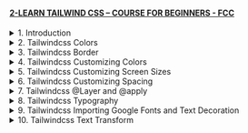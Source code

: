 #### [2-LEARN TAILWIND CSS – COURSE FOR BEGINNERS - FCC](/courses/mui/2.md)

<details>
  <summary>1. Introduction </summary>

# Introduction

<img width="1287" alt="image" src="https://github.com/omeatai/My-Tutorials/assets/32337103/0003c946-e47c-4760-986b-5a710d408638">
<img width="1287" alt="image" src="https://github.com/omeatai/My-Tutorials/assets/32337103/4ed7fb8b-ac42-4dcb-8b05-d0b5e8307003">
<img width="1287" alt="image" src="https://github.com/omeatai/My-Tutorials/assets/32337103/ff8779eb-9e93-4d1f-be5d-9da8fbdfd256">
<img width="1023" alt="image" src="https://github.com/omeatai/My-Tutorials/assets/32337103/7b12f6f4-1a90-43b1-aa2a-1b94817979e0">
<img width="1023" alt="image" src="https://github.com/omeatai/My-Tutorials/assets/32337103/28bf1f80-4682-4c40-ae8a-1d4ab4d5f0fe">
<img width="1023" alt="image" src="https://github.com/omeatai/My-Tutorials/assets/32337103/95e49510-7c16-4c7c-9ec8-e20c442fe637">
<img width="1286" alt="image" src="https://github.com/omeatai/My-Tutorials/assets/32337103/a01b30f5-500d-4ded-b6f2-2e7020269378">
<img width="1286" alt="image" src="https://github.com/omeatai/My-Tutorials/assets/32337103/b95dc567-cc08-41c8-9219-8e1af1abc8a7">

# Create your Next Project

```jsbs
npx create-next-app@latest my-project --typescript --eslint
cd my-project
```

# Install Tailwindcss

```jsbs
npm install -D tailwindcss postcss autoprefixer
npx tailwindcss init -p
```

# Configure your template paths

```js
// tailwind.config.js

/** @type {import('tailwindcss').Config} */
module.exports = {
  content: [
    "./app/**/*.{js,ts,jsx,tsx,mdx}",
    "./pages/**/*.{js,ts,jsx,tsx,mdx}",
    "./components/**/*.{js,ts,jsx,tsx,mdx}",
 
    // Or if using `src` directory:
    "./src/**/*.{js,ts,jsx,tsx,mdx}",
  ],
  theme: {
    extend: {},
  },
  plugins: [],
}
```

# Add the Tailwind directives to your CSS

```css
/** globals.css */

@tailwind base;
@tailwind components;
@tailwind utilities;
```

# Start your build process

```jsbs
npm run dev
```

# Start using Tailwind in your project

```js
// index.tsx

export default function Home() {
  return (
    <h1 className="text-8xl font-bold underline">
      Hello world!
    </h1>
  )
}
```

### MUI&TW/my-project/tailwind.config.js:

```js
/** @type {import('tailwindcss').Config} */

module.exports = {
  content: [
    "./pages/**/*.{js,ts,jsx,tsx,mdx}",
    "./components/**/*.{js,ts,jsx,tsx,mdx}",
    "./app/**/*.{js,ts,jsx,tsx,mdx}",
  ],
  theme: {
    extend: {},
  },
  plugins: [],
};
```

### MUI&TW/my-project/app/globals.css:

```css
@tailwind base;
@tailwind components;
@tailwind utilities;
```

### MUI&TW/my-project/app/page.tsx:

```js
export default function Home() {
  return <h1 className="text-8xl font-bold underline">Hello world!</h1>;
}
```


# #END </details>

<details>
  <summary>2. Tailwindcss Colors </summary>

# Tailwindcss Colors 

<img width="1286" alt="image" src="https://github.com/omeatai/My-Tutorials/assets/32337103/ccfe9d1e-5dc7-419c-958f-6f2e32403503">
<img width="1286" alt="image" src="https://github.com/omeatai/My-Tutorials/assets/32337103/151a7723-19b1-4754-94f8-80333dad9cfc">
<img width="1286" alt="image" src="https://github.com/omeatai/My-Tutorials/assets/32337103/c212ebc2-d1c9-4265-ac7a-101a466c9f41">
<img width="1286" alt="image" src="https://github.com/omeatai/My-Tutorials/assets/32337103/d79f780a-7c55-4a44-b0f6-75273ba44b3c">
<img width="1286" alt="image" src="https://github.com/omeatai/My-Tutorials/assets/32337103/d582d7be-7330-4b7b-949f-0eda9a116f62">
<img width="1286" alt="image" src="https://github.com/omeatai/My-Tutorials/assets/32337103/fb493961-b4b2-49e4-af36-e4381f30a213">
<img width="1286" alt="image" src="https://github.com/omeatai/My-Tutorials/assets/32337103/4e63bcbd-ff6f-4c38-ad93-f2fb339fe3f8">
<img width="1286" alt="image" src="https://github.com/omeatai/My-Tutorials/assets/32337103/8e74f294-cae8-458c-b9b0-5169ff4320a3">
<img width="1286" alt="image" src="https://github.com/omeatai/My-Tutorials/assets/32337103/ba27443c-afd9-4d64-8d2f-905f222651f4">
<img width="1286" alt="image" src="https://github.com/omeatai/My-Tutorials/assets/32337103/a0762ffd-bea3-4fbe-b1c1-fc21b2313116">
<img width="1023" alt="image" src="https://github.com/omeatai/My-Tutorials/assets/32337103/e261a4d7-ec26-4b08-88a0-06c24a3b555f">
<img width="1286" alt="image" src="https://github.com/omeatai/My-Tutorials/assets/32337103/1e22004d-9c1b-485b-a78b-ffce78595891">
<img width="1286" alt="image" src="https://github.com/omeatai/My-Tutorials/assets/32337103/a671d18d-4674-4b7b-8726-55fdc1b8f8fd">

### MUI&TW/my-project/app/page.tsx:

```js
export default function Home() {
  return (
    <>
      <h1 className="text-4xl text-green-600 bg-[#a3166f] font-bold">
        Hello world!
      </h1>
      <h1 className="text-4xl text-green-600 bg-[#4a16a3] font-bold">
        Hello world!
      </h1>
    </>
  );
}
```

<img width="1023" alt="image" src="https://github.com/omeatai/My-Tutorials/assets/32337103/4f1e3ebc-1fe1-4ae1-9d47-60b4ec50be55">
<img width="1288" alt="image" src="https://github.com/omeatai/My-Tutorials/assets/32337103/42d147ff-addc-4648-86dc-c778af8b6ac2">

# #END </details>

<details>
  <summary>3. Tailwindcss Border </summary>

# Tailwindcss Border 

<img width="1288" alt="image" src="https://github.com/omeatai/My-Tutorials/assets/32337103/8092b668-ef0a-44bd-90b7-9926a53b85bb">
<img width="1023" alt="image" src="https://github.com/omeatai/My-Tutorials/assets/32337103/54909643-e07f-4023-a7ff-729c9e4365a1">
<img width="1286" alt="image" src="https://github.com/omeatai/My-Tutorials/assets/32337103/b80e83ce-ed7e-46ec-98c8-d7e323a88824">

### MUI&TW/my-project/app/page.tsx:

```js
export default function Home() {
  return (
    <>
      <h1 className="border border-y-8 border-green-600 text-4xl text-green-600 bg-[#a3166f] font-bold">
        Hello world!
      </h1>
      <h1 className="text-4xl text-green-600 bg-[#4a16a3] font-bold">
        Hello world!
      </h1>
    </>
  );
}
```

# #END </details>

<details>
  <summary>4. Tailwindcss Customizing Colors </summary>

# Tailwindcss Customizing Colors

<img width="1025" alt="image" src="https://github.com/omeatai/My-Tutorials/assets/32337103/62cb6dbc-1e99-403a-a175-3880198c7506">
<img width="1025" alt="image" src="https://github.com/omeatai/My-Tutorials/assets/32337103/a8098d79-df67-4f80-99aa-6d012e9d3ba6">
<img width="1286" alt="image" src="https://github.com/omeatai/My-Tutorials/assets/32337103/2166c79a-4065-4e0b-b484-f7a43a0e71d7">

### MUI&TW/my-project/tailwind.config.js:

```js
/** @type {import('tailwindcss').Config} */

module.exports = {
  content: [
    "./pages/**/*.{js,ts,jsx,tsx,mdx}",
    "./components/**/*.{js,ts,jsx,tsx,mdx}",
    "./app/**/*.{js,ts,jsx,tsx,mdx}",
  ],
  theme: {
    extend: {
      colors: {
        crimson: { 900: "#c7000c", 400: "#fe2d45", 100: "#ffc8d0" },
        dodgerBlue: { 900: "#1f4ab9", 600: "#1f4bb9", 100: "#c3cbed" },
      },
    },
  },
  plugins: [],
};
```

### MUI&TW/my-project/app/page.tsx:

```js
export default function Home() {
  return (
    <>
      <h1 className="border border-y-8 border-green-600 text-4xl text-white bg-crimson-900 font-bold">
        Hello world!
      </h1>
      <h1 className="text-4xl text-green-600 bg-dodgerBlue-600 font-bold">
        Hello world!
      </h1>
    </>
  );
}
```

# #END </details>

<details>
  <summary>5. Tailwindcss Customizing Screen Sizes </summary>

# Tailwindcss Customizing Screen Sizes

<img width="1024" alt="image" src="https://github.com/omeatai/My-Tutorials/assets/32337103/858ae2a5-93b4-4968-9a82-4aaf15d712fb">
<img width="1024" alt="image" src="https://github.com/omeatai/My-Tutorials/assets/32337103/dd262dd2-a844-462d-a457-7af9459ea6c1">
<img width="1246" alt="image" src="https://github.com/omeatai/My-Tutorials/assets/32337103/311e9d2a-f838-4bed-b3b5-8095d408ef70">
<img width="1246" alt="image" src="https://github.com/omeatai/My-Tutorials/assets/32337103/2fafe542-b89a-44d7-91c3-866d8e8f11bd">
<img width="1246" alt="image" src="https://github.com/omeatai/My-Tutorials/assets/32337103/dd31420e-183e-4b97-aa0a-e56ae6b40559">
<img width="1246" alt="image" src="https://github.com/omeatai/My-Tutorials/assets/32337103/089d4b53-1c14-4901-b7fd-869f9d33e2f4">
<img width="1246" alt="image" src="https://github.com/omeatai/My-Tutorials/assets/32337103/aa8bf821-1ae0-4a37-b0ec-77b32580d0af">

### MUI&TW/my-project/tailwind.config.js:

```js
/** @type {import('tailwindcss').Config} */

module.exports = {
  content: [
    "./pages/**/*.{js,ts,jsx,tsx,mdx}",
    "./components/**/*.{js,ts,jsx,tsx,mdx}",
    "./app/**/*.{js,ts,jsx,tsx,mdx}",
  ],
  theme: {
    screen: {
      sm: "480px",
      md: "768px",
      lg: "976px",
      xl: "1440px",
    },
    extend: {
      colors: {
        crimson: { 900: "#c7000c", 400: "#fe2d45", 100: "#ffc8d0" },
        dodgerBlue: { 900: "#1f4ab9", 600: "#1f4bb9", 100: "#c3cbed" },
      },
    },
  },
  plugins: [],
};
```

### MUI&TW/my-project/app/page.tsx:

```js
export default function Home() {
  return (
    <>
      <h1 className="border border-y-8 border-green-600 text-4xl text-white bg-crimson-900 font-bold">
        Hello world!
      </h1>
      <h1 className="text-5xl text-black sm:text-6xl sm:text-green-500 md:text-7xl md:text-blue-500 lg:text-8xl lg:text-red-500 xl:text-9xl xl:text-yellow-500">
        Dave
      </h1>
    </>
  );
}
```

# #END </details>

<details>
  <summary>6. Tailwindcss Customizing Spacing </summary>

# Tailwindcss Customizing Spacing

<img width="1024" alt="image" src="https://github.com/omeatai/My-Tutorials/assets/32337103/d2b9315c-c7d9-4f02-9de2-f487da18ea08">
<img width="1024" alt="image" src="https://github.com/omeatai/My-Tutorials/assets/32337103/f0a6eb2b-e6a7-416e-8333-92feb7124695">
<img width="1293" alt="image" src="https://github.com/omeatai/My-Tutorials/assets/32337103/c524b241-af64-490d-9ac2-2c1ef6da3fff">

### MUI&TW/my-project/tailwind.config.js:

```js
/** @type {import('tailwindcss').Config} */

module.exports = {
  content: [
    "./pages/**/*.{js,ts,jsx,tsx,mdx}",
    "./components/**/*.{js,ts,jsx,tsx,mdx}",
    "./app/**/*.{js,ts,jsx,tsx,mdx}",
  ],
  theme: {
    screen: {
      sm: "480px",
      md: "768px",
      lg: "976px",
      xl: "1440px",
    },
    spacing: {
      1: "8px",
      2: "12px",
      3: "16px",
      4: "24px",
      5: "32px",
      6: "48px",
      12: "96px",
    },
    extend: {
      colors: {
        crimson: { 900: "#c7000c", 400: "#fe2d45", 100: "#ffc8d0" },
        dodgerBlue: { 900: "#1f4ab9", 600: "#1f4bb9", 100: "#c3cbed" },
      },
    },
  },
  plugins: [],
};
```

### MUI&TW/my-project/app/page.tsx:

```js
export default function Home() {
  return (
    <>
      <h1 className="mt-4 border border-y-8 border-green-600 text-4xl text-white bg-crimson-900 font-bold">
        Hello world!
      </h1>
      <h1 className="mt-12 text-5xl text-black sm:text-6xl sm:text-green-500 md:text-7xl md:text-blue-500 lg:text-8xl lg:text-red-500 xl:text-9xl xl:text-yellow-500">
        Dave
      </h1>
    </>
  );
}
```

# #END </details>

<details>
  <summary>7. Tailwindcss @Layer and @apply </summary>

# Tailwindcss @Layer and @apply

<img width="1023" alt="image" src="https://github.com/omeatai/My-Tutorials/assets/32337103/55d72a07-172b-44b0-b823-607cfeecff0b">
<img width="1023" alt="image" src="https://github.com/omeatai/My-Tutorials/assets/32337103/347f408b-2f5c-48fd-849d-a609cc9cfb12">
<img width="1023" alt="image" src="https://github.com/omeatai/My-Tutorials/assets/32337103/80e68448-1f22-4709-8d20-66be79607303">
<img width="1292" alt="image" src="https://github.com/omeatai/My-Tutorials/assets/32337103/93535118-f04e-4821-a31f-7dbb4d2d91bf">

### MUI&TW/my-project/tailwind.config.js:

```js
/** @type {import('tailwindcss').Config} */

module.exports = {
  content: [
    "./pages/**/*.{js,ts,jsx,tsx,mdx}",
    "./components/**/*.{js,ts,jsx,tsx,mdx}",
    "./app/**/*.{js,ts,jsx,tsx,mdx}",
  ],
  theme: {
    screen: {
      sm: "480px",
      md: "768px",
      lg: "976px",
      xl: "1440px",
    },
    spacing: {
      1: "8px",
      2: "12px",
      3: "16px",
      4: "24px",
      5: "32px",
      6: "48px",
      12: "96px",
    },
    extend: {
      colors: {
        crimson: { 900: "#c7000c", 400: "#fe2d45", 100: "#ffc8d0" },
        dodgerBlue: { 900: "#1f4ab9", 600: "#1f4bb9", 100: "#c3cbed" },
      },
    },
  },
  plugins: [],
};
```

### MUI&TW/my-project/app/globals.css:

```js
@tailwind base;
@tailwind components;
@tailwind utilities;

@layer base {
  html {
    background-color: lime;
  }
  h1 {
    @apply bg-slate-600 underline font-bold;
    @apply px-12;
  }
}
```

### MUI&TW/my-project/app/page.tsx:

```js
export default function Home() {
  return (
    <>
      <h1 className="mt-4 border border-y-8 border-green-600 text-4xl text-white bg-crimson-900">
        Hello world!
      </h1>
      <h1 className="mt-12 text-5xl text-black sm:text-6xl sm:text-green-500 md:text-7xl md:text-blue-500 lg:text-8xl lg:text-red-500 xl:text-9xl xl:text-yellow-500">
        Dave
      </h1>
    </>
  );
}
```

# #END </details>

<details>
  <summary>8. Tailwindcss Typography </summary>

# Tailwindcss Typography

<img width="1228" alt="image" src="https://github.com/omeatai/My-Tutorials/assets/32337103/30b3bc08-d008-4f24-98cb-65bbc7a0afa3">
<img width="1228" alt="image" src="https://github.com/omeatai/My-Tutorials/assets/32337103/3fcaa80d-6fdd-4af6-8cc5-6874d6acd3c5">
<img width="1228" alt="image" src="https://github.com/omeatai/My-Tutorials/assets/32337103/8f85bc39-6cdf-44ab-92dd-e6aca43b3d40">
<img width="1025" alt="image" src="https://github.com/omeatai/My-Tutorials/assets/32337103/a79ed4dd-579f-4315-bb00-0c368d2119b8">
<img width="1025" alt="image" src="https://github.com/omeatai/My-Tutorials/assets/32337103/5df71d9e-8e25-4bca-84f7-b0a55fa9d156">
<img width="1025" alt="image" src="https://github.com/omeatai/My-Tutorials/assets/32337103/5c906b73-cbdb-421c-861f-d4f2a0c4cb04">
<img width="1228" alt="image" src="https://github.com/omeatai/My-Tutorials/assets/32337103/afb55429-1a9a-495e-ae85-33554b956e8a">

### MUI&TW/my-project/tailwind.config.js:

```js
/** @type {import('tailwindcss').Config} */

module.exports = {
  content: [
    "./pages/**/*.{js,ts,jsx,tsx,mdx}",
    "./components/**/*.{js,ts,jsx,tsx,mdx}",
    "./app/**/*.{js,ts,jsx,tsx,mdx}",
  ],
  theme: {
    screen: {
      sm: "480px",
      md: "768px",
      lg: "976px",
      xl: "1440px",
    },
    spacing: {
      1: "8px",
      2: "12px",
      3: "16px",
      4: "24px",
      5: "32px",
      6: "48px",
      12: "96px",
    },
    extend: {
      fontSize: {
        "10xl": "10rem",
        "11xl": "11rem",
      },
      colors: {
        crimson: { 900: "#c7000c", 400: "#fe2d45", 100: "#ffc8d0" },
        dodgerBlue: { 900: "#1f4ab9", 600: "#1f4bb9", 100: "#c3cbed" },
      },
    },
  },
  plugins: [],
};
```

### MUI&TW/my-project/app/globals.css:

```js
@tailwind base;
@tailwind components;
@tailwind utilities;

/* @layer base {
  html {
    background-color: lime;
  }
  h1 {
    @apply bg-slate-600 underline font-bold;
    @apply px-12;
  }
} */
```

### MUI&TW/my-project/app/page.tsx:

```js
export default function Home() {
  return (
    <div>
      <h1 className="text-11xl">Title 1</h1>
      <h2 className="text-9xl">Title 2</h2>
      <h3 className="text-xl">Title 3</h3>
      <p className="text-base">A regular paragraph</p>
      <p className="text-sm">A description paragraph</p>
      <p className="text-xs note">A little note</p>
    </div>
  );
}
```

# #END </details>

<details>
  <summary>9. Tailwindcss Importing Google Fonts and Text Decoration </summary>

# Tailwindcss Importing Google Fonts and Text Decoratio

<img width="1228" alt="image" src="https://github.com/omeatai/My-Tutorials/assets/32337103/6b2472d1-873a-4c2b-922c-b3059af05b10">
<img width="1228" alt="image" src="https://github.com/omeatai/My-Tutorials/assets/32337103/60d250e6-cccd-4e1d-92af-be3a1a25ab73">
<img width="1228" alt="image" src="https://github.com/omeatai/My-Tutorials/assets/32337103/4564756b-9d9d-4b52-9b5b-5950c6b21ad6">
<img width="1228" alt="image" src="https://github.com/omeatai/My-Tutorials/assets/32337103/1aa66fd2-3b22-47dc-b41b-f5eedf4d2b17">
<img width="1228" alt="image" src="https://github.com/omeatai/My-Tutorials/assets/32337103/6d2456ed-292d-4aad-8e8b-01437953904f">
<img width="1228" alt="image" src="https://github.com/omeatai/My-Tutorials/assets/32337103/0c8243c7-8dd4-4afb-ad9f-6434d79ed292">
<img width="1228" alt="image" src="https://github.com/omeatai/My-Tutorials/assets/32337103/d6211024-5404-493f-840a-252c90f6e4fa">
<img width="1024" alt="image" src="https://github.com/omeatai/My-Tutorials/assets/32337103/7eac5d2a-716e-45d9-8385-fc6ec5c2dd3d">
<img width="1024" alt="image" src="https://github.com/omeatai/My-Tutorials/assets/32337103/00a551eb-79d3-4526-9ad3-bd5778f631ab">
<img width="1024" alt="image" src="https://github.com/omeatai/My-Tutorials/assets/32337103/a7ee49be-1883-4a7c-b278-a31d50ec12e8">
![Uploading image.png…]()
<img width="1263" alt="image" src="https://github.com/omeatai/My-Tutorials/assets/32337103/d53e4f27-4285-47e9-9e86-9dc69bd94b77">

### MUI&TW/my-project/tailwind.config.js:

```js
/** @type {import('tailwindcss').Config} */

module.exports = {
  content: [
    "./pages/**/*.{js,ts,jsx,tsx,mdx}",
    "./components/**/*.{js,ts,jsx,tsx,mdx}",
    "./app/**/*.{js,ts,jsx,tsx,mdx}",
  ],
  theme: {
    screen: {
      sm: "480px",
      md: "768px",
      lg: "976px",
      xl: "1440px",
    },
    spacing: {
      1: "8px",
      2: "12px",
      3: "16px",
      4: "24px",
      5: "32px",
      6: "48px",
      12: "96px",
    },
    extend: {
      fontSize: {
        "10xl": "10rem",
        "11xl": "11rem",
      },
      colors: {
        crimson: { 900: "#c7000c", 400: "#fe2d45", 100: "#ffc8d0" },
        dodgerBlue: { 900: "#1f4ab9", 600: "#1f4bb9", 100: "#c3cbed" },
      },
    },
  },
  plugins: [],
};
```

### MUI&TW/my-project/app/globals.css:

```js
@import url("https://fonts.googleapis.com/css2?family=Inter:wght@200;300;400;800&display=swap");

@tailwind base;
@tailwind components;
@tailwind utilities;

@layer base {
  html {
    /* color: #000; */
    @apply text-black;
    font-family: "Inter", sans-serif;
  }
}
```

### MUI&TW/my-project/app/page.tsx:

```js
export default function Home() {
  return (
    <div>
      <h1 className="text-11xl">Title 1</h1>
      <h2 className="text-9xl italic underline decoration-red-500 decoration-8 underline-offset-8">
        Title 2
      </h2>
      <h3 className="text-5xl line-through decoration-double">Title 3</h3>
      <p className="text-base leading-8">A regular paragraph</p>
      <p className="text-sm">A description paragraph</p>
      <p className="text-xs note">A little note</p>
    </div>
  );
}
```

# #END </details>

<details>
  <summary>10. Tailwindcss Text Transform </summary>

# Tailwindcss Text Transform

```js

```

```js

```

```js

```

```js

```

```js

```

```js

```

```js

```

```js

```

```js

```

```js

```

```js

```

```js

```

```js

```

```js

```

```js

```

```js

```

```js

```

```js

```

```js

```

```js

```

```js

```

```js

```

```js

```

```js

```

```js

```

# #END </details>
